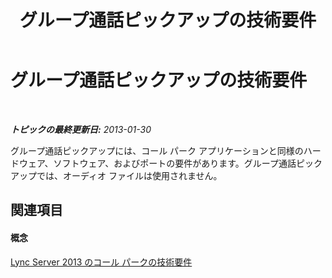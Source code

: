 ﻿---
title: グループ通話ピックアップの技術要件
TOCTitle: グループ通話ピックアップの技術要件
ms:assetid: acbabe3d-359a-4936-b7bf-320312101d5a
ms:mtpsurl: https://technet.microsoft.com/ja-jp/library/JJ945643(v=OCS.15)
ms:contentKeyID: 52056668
ms.date: 05/19/2016
mtps_version: v=OCS.15
ms.translationtype: HT
---

# グループ通話ピックアップの技術要件

 

_**トピックの最終更新日:** 2013-01-30_

グループ通話ピックアップには、コール パーク アプリケーションと同様のハードウェア、ソフトウェア、およびポートの要件があります。グループ通話ピックアップでは、オーディオ ファイルは使用されません。

## 関連項目

#### 概念

[Lync Server 2013 のコール パークの技術要件](lync-server-2013-technical-requirements-for-call-park.md)

